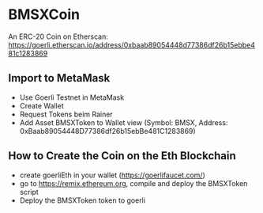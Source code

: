 # BMSXCoin
An ERC-20 Coin on Etherscan: https://goerli.etherscan.io/address/0xbaab89054448d77386df26b15ebbe481c1283869

## Import to MetaMask
* Use Goerli Testnet in MetaMask
* Create Wallet
* Request Tokens beim Rainer
* Add Asset BMSXToken to Wallet view (Symbol: BMSX, Address: 0xBaab89054448D77386df26b15ebBe481C1283869)

## How to Create the Coin on the Eth Blockchain

* create goerliEth in your wallet (https://goerlifaucet.com/)
* go to https://remix.ethereum.org, compile and deploy the BMSXToken script
* Deploy the BMSXToken token to goerli

